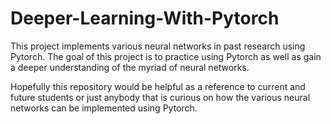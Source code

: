 # Deeper-Learning-With-Pytorch
This project implements various neural networks in past research using Pytorch. The goal of this project is to practice using Pytorch as well as gain a deeper understanding of the myriad of neural networks.

Hopefully this repository would be helpful as a reference to current and future students or just anybody that is curious on how the various neural networks can be implemented using Pytorch.
